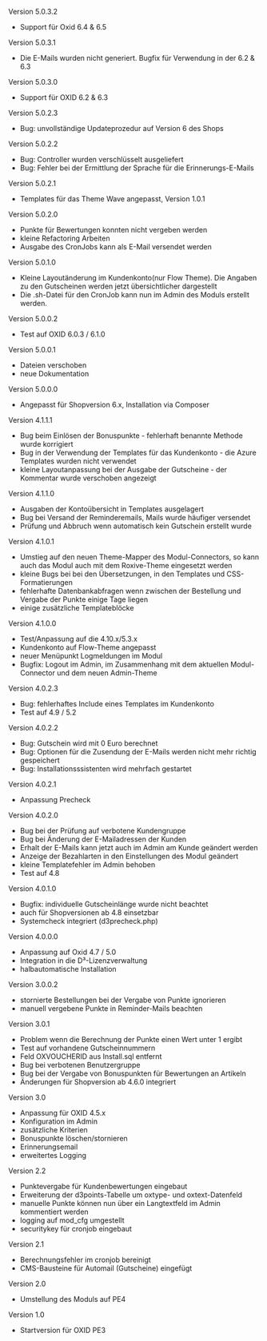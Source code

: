 Version 5.0.3.2
- Support für Oxid 6.4 & 6.5


Version 5.0.3.1
- Die E-Mails wurden nicht generiert. Bugfix für Verwendung in der 6.2 & 6.3

Version 5.0.3.0
- Support für OXID 6.2 & 6.3


Version 5.0.2.3
- Bug: unvollständige Updateprozedur auf Version 6 des Shops


Version 5.0.2.2
- Bug: Controller wurden verschlüsselt ausgeliefert
- Bug: Fehler bei der Ermittlung der Sprache für die Erinnerungs-E-Mails


Version 5.0.2.1
- Templates für das Theme Wave angepasst, Version 1.0.1


Version 5.0.2.0
- Punkte für Bewertungen konnten nicht vergeben werden
- kleine Refactoring Arbeiten
- Ausgabe des CronJobs kann als E-Mail versendet werden


Version 5.0.1.0
- Kleine Layoutänderung im Kundenkonto(nur Flow Theme). Die Angaben zu den Gutscheinen werden jetzt übersichtlicher dargestellt
- Die .sh-Datei für den CronJob kann nun im Admin des Moduls erstellt werden.


Version 5.0.0.2
- Test auf OXID 6.0.3 / 6.1.0


Version 5.0.0.1
- Dateien verschoben
- neue Dokumentation


Version 5.0.0.0
- Angepasst für Shopversion 6.x, Installation via Composer 


Version 4.1.1.1
- Bug beim Einlösen der Bonuspunkte - fehlerhaft benannte Methode wurde korrigiert
- Bug in der Verwendung der Templates für das Kundenkonto - die Azure Templates wurden nicht verwendet
- kleine Layoutanpassung bei der Ausgabe der Gutscheine - der Kommentar wurde verschoben angezeigt


Version 4.1.1.0
- Ausgaben der Kontoübersicht in Templates ausgelagert
- Bug bei Versand der Reminderemails, Mails wurde häufiger versendet
- Prüfung und Abbruch wenn automatisch kein Gutschein erstellt wurde


Version 4.1.0.1
- Umstieg auf den neuen Theme-Mapper des Modul-Connectors, so kann auch das Modul auch mit dem Roxive-Theme eingesetzt werden
- kleine Bugs bei bei den Übersetzungen, in den Templates und CSS-Formatierungen
- fehlerhafte Datenbankabfragen wenn zwischen der Bestellung und Vergabe der Punkte einige Tage liegen
- einige zusätzliche Templateblöcke


Version 4.1.0.0
- Test/Anpassung auf die 4.10.x/5.3.x
- Kundenkonto auf Flow-Theme angepasst
- neuer Menüpunkt Logmeldungen im Modul
- Bugfix: Logout im Admin, im Zusammenhang mit dem aktuellen Modul-Connector und dem neuen Admin-Theme


Version 4.0.2.3
- Bug: fehlerhaftes Include eines Templates im Kundenkonto
- Test auf 4.9 / 5.2


Version 4.0.2.2
- Bug: Gutschein wird mit 0 Euro berechnet
- Bug: Optionen für die Zusendung der E-Mails werden nicht mehr richtig gespeichert
- Bug: Installationsssistenten wird mehrfach gestartet


Version 4.0.2.1
- Anpassung Precheck


Version 4.0.2.0
- Bug bei der Prüfung auf verbotene Kundengruppe
- Bug bei Änderung der E-Mailadressen der Kunden
- Erhalt der E-Mails kann jetzt auch im Admin am Kunde geändert werden
- Anzeige der Bezahlarten in den Einstellungen des Modul geändert
- kleine Templatefehler im Admin behoben
- Test auf 4.8


Version 4.0.1.0
- Bugfix: individuelle Gutscheinlänge wurde nicht beachtet
- auch für Shopversionen ab 4.8 einsetzbar
- Systemcheck integriert (d3precheck.php)


Version 4.0.0.0
- Anpassung auf Oxid 4.7 / 5.0
- Integration in die D³-Lizenzverwaltung
- halbautomatische Installation


Version 3.0.0.2
 - stornierte Bestellungen bei der Vergabe von Punkte ignorieren
 - manuell vergebene Punkte in Reminder-Mails beachten


Version 3.0.1
- Problem wenn die Berechnung der Punkte einen Wert unter 1 ergibt
- Test auf vorhandene Gutscheinnummern
- Feld OXVOUCHERID aus Install.sql entfernt
- Bug bei verbotenen Benutzergruppe
- Bug bei der Vergabe von Bonuspunkten für Bewertungen an Artikeln
- Änderungen für Shopversion ab 4.6.0 integriert


Version 3.0
- Anpassung für OXID 4.5.x
- Konfiguration im Admin
- zusätzliche Kriterien
- Bonuspunkte löschen/stornieren
- Erinnerungsemail
- erweitertes Logging


Version 2.2
- Punktevergabe für Kundenbewertungen eingebaut
- Erweiterung der d3points-Tabelle um oxtype- und oxtext-Datenfeld
- manuelle Punkte können nun über ein Langtextfeld im Admin kommentiert werden
- logging auf mod_cfg umgestellt
- securitykey für cronjob eingebaut


Version 2.1
- Berechnungsfehler im cronjob bereinigt
- CMS-Bausteine für Automail (Gutscheine) eingefügt


Version 2.0
- Umstellung des Moduls auf PE4



Version 1.0
- Startversion für OXID PE3

